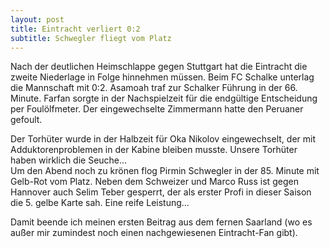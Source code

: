 ```yaml
---
layout: post
title: Eintracht verliert 0:2 
subtitle: Schwegler fliegt vom Platz
---
```


Nach der deutlichen Heimschlappe gegen Stuttgart hat die Eintracht die zweite Niederlage in Folge hinnehmen müssen. Beim FC Schalke unterlag die Mannschaft mit 0:2. Asamoah traf zur Schalker Führung in der 66. Minute. Farfan sorgte in der Nachspielzeit für die endgültige Entscheidung per Foulölfmeter. Der eingewechselte Zimmermann hatte den Peruaner gefoult.

Der Torhüter wurde in der Halbzeit für Oka Nikolov eingewechselt, der mit Adduktorenproblemen in der Kabine bleiben musste. Unsere Torhüter haben wirklich die Seuche...  
Um den Abend noch zu krönen flog Pirmin Schwegler in der 85. Minute mit Gelb-Rot vom Platz. Neben dem Schweizer und Marco Russ ist gegen Hannover auch Selim Teber gesperrt, der als erster Profi in dieser Saison die 5. gelbe Karte sah. Eine reife Leistung...

Damit beende ich meinen ersten Beitrag aus dem fernen Saarland (wo es außer mir zumindest noch einen nachgewiesenen Eintracht-Fan gibt).
